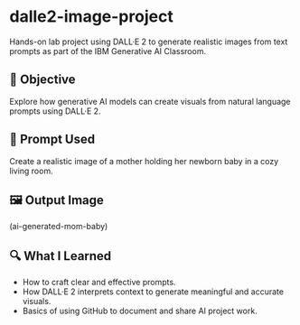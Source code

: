 # dalle2-image-project

Hands-on lab project using DALL·E 2 to generate realistic images from text prompts as part of the IBM Generative AI Classroom.

## 🧠 Objective
Explore how generative AI models can create visuals from natural language prompts using DALL·E 2.

## 📝 Prompt Used
Create a realistic image of a mother holding her newborn baby in a cozy living room.

## 🖼️ Output Image
(ai-generated-mom-baby)

## 🔍 What I Learned
- How to craft clear and effective prompts.
- How DALL·E 2 interprets context to generate meaningful and accurate visuals.
- Basics of using GitHub to document and share AI project work.
